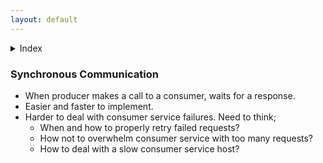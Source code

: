 ```yaml
---
layout: default
---
```


<details><summary>Index</summary>
[1 - Synchronous Communication](system-design-interview-distributed-message-queue-synchronous-communication)  
[2 - Asynchronous Communication](system-design-interview-distributed-message-queue-asynchronous-communication)  
[3 - Functional Requirements](system-design-interview-distributed-message-queue-functional-requirements)  
[4 - Non-Functional Requirements](system-design-interview-distributed-message-queue-non-functional-requirements)  
[5 - High-level Architecture](system-design-interview-distributed-message-queue-high-level-architecture)  
[6 - VIP and Load Balancer](system-design-interview-distributed-message-queue-vip-and-load-balancer)  
[7 - FrontEnd Service](system-design-interview-distributed-message-queue-frontend-service)  
[8 - Metadata Service](system-design-interview-distributed-message-queue-metadata-service)  
[9 - BackEnd Service](system-design-interview-distributed-message-queue-backend-service)  
[10 - Option A : Leader - Follower Relationship](system-design-interview-distributed-message-queue-option-a-leader-follower-relationship)  
[11 - Option B : Small cluster of independent hosts](system-design-interview-distributed-message-queue-option-b-small-cluster-of-independent-hosts)  
[12 - In-cluster Manager vs Out-cluster Manager](system-design-interview-distributed-message-queue-in-cluster-manager-vs-out-cluster-manager)  
[13 - Queue creation and deletion](system-design-interview-distributed-message-queue-queue-creation-and-deletion)  
[14 - Message deletion](system-design-interview-distributed-message-queue-message-deletion)  
[15 - Message replication](system-design-interview-distributed-message-queue-message-replication)  
[16 - Message delivery semantics](system-design-interview-distributed-message-queue-message-delivery-semantics)  
[17 - Push vs Pull](system-design-interview-distributed-message-queue-push-vs-pull)  
[18 - FIFO](system-design-interview-distributed-message-queue-fifo)  
[19 - Security](system-design-interview-distributed-message-queue-security)  
[20 - Monitoring](system-design-interview-distributed-message-queue-monitoring)  
[21 - Final Look](system-design-interview-distributed-message-queue-final-look)  
</details>


### Synchronous Communication
- When producer makes a call to a consumer, waits for a response. 
- Easier and faster to implement. 
- Harder to deal with consumer service failures. Need to think;
  - When and how to properly retry failed requests? 
  - How not to overwhelm consumer service with too many requests?
  - How to deal with a slow consumer service host? 
